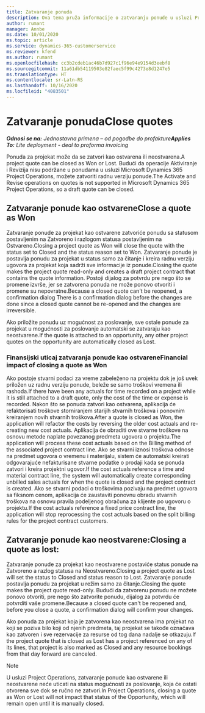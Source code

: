 ```yaml
---
title: Zatvaranje ponuda
description: Ova tema pruža informacije o zatvaranju ponude u usluzi Project Operations.
author: rumant
manager: Annbe
ms.date: 10/01/2020
ms.topic: article
ms.service: dynamics-365-customerservice
ms.reviewer: kfend
ms.author: rumant
ms.openlocfilehash: cc3b2cdeb1ac46b7d927c1f96e94e9154d3eebf8
ms.sourcegitcommit: 11a61db54119503e82faec5f99c4273e8d1247e5
ms.translationtype: HT
ms.contentlocale: sr-Latn-RS
ms.lasthandoff: 10/16/2020
ms.locfileid: "4083501"
---
```

# <a name="close-quotes"></a><span data-ttu-id="46041-103">Zatvaranje ponuda</span><span class="sxs-lookup"><span data-stu-id="46041-103">Close quotes</span></span> 

<span data-ttu-id="46041-104">_**Odnosi se na:** Jednostavna primena – od pogodbe do profakture_</span><span class="sxs-lookup"><span data-stu-id="46041-104">_**Applies To:** Lite deployment - deal to proforma invoicing_</span></span>

<span data-ttu-id="46041-105">Ponuda za projekat može da se zatvori kao ostvarena ili neostvarena.</span><span class="sxs-lookup"><span data-stu-id="46041-105">A project quote can be closed as Won or Lost.</span></span> <span data-ttu-id="46041-106">Budući da operacije Aktiviranje i Revizija nisu podržane u ponudama u usluzi Microsoft Dynamics 365 Project Operations, možete zatvoriti radnu verziju ponude.</span><span class="sxs-lookup"><span data-stu-id="46041-106">The Activate and Revise operations on quotes is not supported in Microsoft Dynamics 365 Project Operations, so a draft quote can be closed.</span></span>

## <a name="close-a-quote-as-won"></a><span data-ttu-id="46041-107">Zatvaranje ponude kao ostvarene</span><span class="sxs-lookup"><span data-stu-id="46041-107">Close a quote as Won</span></span>

<span data-ttu-id="46041-108">Zatvaranje ponude za projekat kao ostvarene zatvoriće ponudu sa statusom postavljenim na Zatvoreno i razlogom statusa postavljenim na Ostvareno.</span><span class="sxs-lookup"><span data-stu-id="46041-108">Closing a project quote as Won will close the quote with the status set to Closed and the status reason set to Won.</span></span> <span data-ttu-id="46041-109">Zatvaranje ponude je postavlja ponudu za projekat u status samo za čitanje i kreira radnu verziju ugovora za projekat koja sadrži sve informacije iz ponude.</span><span class="sxs-lookup"><span data-stu-id="46041-109">Closing the quote makes the project quote read-only and creates a draft project contract that contains the quote information.</span></span> <span data-ttu-id="46041-110">Postoji dijalog za potvrdu pre nego što se promene izvrše, jer se zatvorena ponuda ne može ponovo otvoriti i promene su nepovratne.</span><span class="sxs-lookup"><span data-stu-id="46041-110">Because a closed quote can't be reopened, a confirmation dialog There is a confirmation dialog before the changes are done since a closed quote cannot be re-opened and the changes are irreversible.</span></span>

<span data-ttu-id="46041-111">Ako priložite ponudu uz mogućnost za poslovanje, sve ostale ponude za projekat u mogućnosti za poslovanje automatski se zatvaraju kao neostvarene.</span><span class="sxs-lookup"><span data-stu-id="46041-111">If the quote is attached to an opportunity, any other project quotes on the opportunity are automatically closed as Lost.</span></span>

### <a name="financial-impact-of-closing-a-quote-as-won"></a><span data-ttu-id="46041-112">Finansijski uticaj zatvaranja ponude kao ostvarene</span><span class="sxs-lookup"><span data-stu-id="46041-112">Financial impact of closing a quote as Won</span></span>

<span data-ttu-id="46041-113">Ako postoje stvarni podaci za vreme zabeleženo na projektu dok je još uvek priložen uz radnu verziju ponude, beleže se samo troškovi vremena ili rashoda.</span><span class="sxs-lookup"><span data-stu-id="46041-113">If there have been any actuals for time recorded on a project while it is still attached to a draft quote, only the cost of the time or expense is recorded.</span></span> <span data-ttu-id="46041-114">Nakon što se ponuda zatvori kao ostvarena, aplikacija će refaktorisati troškove storniranjem starijih stvarnih troškova i ponovnim kreiranjem novih stvarnih troškova.</span><span class="sxs-lookup"><span data-stu-id="46041-114">After a quote is closed as Won, the application will refactor the costs by reversing the older cost actuals and re-creating new cost actuals.</span></span> <span data-ttu-id="46041-115">Aplikacija će obraditi ove stvarne troškove na osnovu metode naplate povezanog predmeta ugovora o projektu.</span><span class="sxs-lookup"><span data-stu-id="46041-115">The application will process these cost actuals based on the Billing method of the associated project contract line.</span></span> <span data-ttu-id="46041-116">Ako se stvarni iznosi troškova odnose na predmet ugovora o vremenu i materijalu, sistem će automatski kreirati odgovarajuće nefakturisane stvarne podatke o prodaji kada se ponuda zatvori i kreira projektni ugovor.</span><span class="sxs-lookup"><span data-stu-id="46041-116">If the cost actuals reference a time and material contract line, the system will automatically create corresponding unbilled sales actuals for when the quote is closed and the project contract is created.</span></span> <span data-ttu-id="46041-117">Ako se stvarni podaci o troškovima pozivaju na predmet ugovora sa fiksnom cenom, aplikacija će zaustaviti ponovnu obradu stvarnih troškova na osnovu pravila podeljenog obračuna za klijente po ugovoru o projektu.</span><span class="sxs-lookup"><span data-stu-id="46041-117">If the cost actuals reference a fixed price contract line, the application will stop reprocessing the cost actuals based on the split billing rules for the project contract customers.</span></span>

## <a name="closing-a-quote-as-lost"></a><span data-ttu-id="46041-118">Zatvaranje ponude kao neostvarene:</span><span class="sxs-lookup"><span data-stu-id="46041-118">Closing a quote as lost:</span></span>

<span data-ttu-id="46041-119">Zatvaranje ponude za projekat kao neostvarene postaviće status ponude na Zatvoreno a razlog statusa na Neostvareno.</span><span class="sxs-lookup"><span data-stu-id="46041-119">Closing a project quote as Lost will set the status to Closed and status reason to Lost.</span></span> <span data-ttu-id="46041-120">Zatvaranje ponude postavlja ponudu za projekat u režim samo za čitanje.</span><span class="sxs-lookup"><span data-stu-id="46041-120">Closing the quote makes the project quote read-only.</span></span> <span data-ttu-id="46041-121">Budući da zatvorenu ponudu ne možete ponovo otvoriti, pre nego što zatvorite ponudu, dijalog za potvrdu će potvrditi vaše promene.</span><span class="sxs-lookup"><span data-stu-id="46041-121">Because a closed quote can't be reopened and, before you close a quote, a confirmation dialog will confirm your changes.</span></span>

<span data-ttu-id="46041-122">Ako ponuda za projekat koja je zatvorena kao neostvarena ima projekat na koji se poziva bilo koji od njenih predmeta, taj projekat se takođe označava kao zatvoren i sve rezervacije za resurse od tog dana nadalje se otkazuju.</span><span class="sxs-lookup"><span data-stu-id="46041-122">If the project quote that is closed as Lost has a project referenced on any of its lines, that project is also marked as Closed and any resource bookings from that day forward are canceled.</span></span>

> [!NOTE]
> <span data-ttu-id="46041-123">U usluzi Project Operations, zatvaranje ponude kao ostvarene ili neostvarene neće uticati na status mogućnosti za poslovanje, koja će ostati otvorena sve dok se ručno ne zatvori.</span><span class="sxs-lookup"><span data-stu-id="46041-123">In Project Operations, closing a quote as Won or Lost will not impact that status of the Opportunity, which will remain open until it is manually closed.</span></span>
